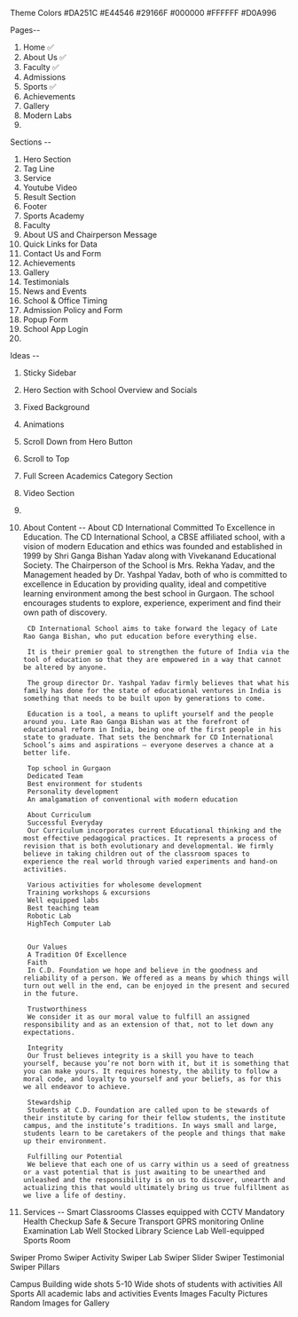 Theme Colors
#DA251C
#E44546
#29166F
#000000
#FFFFFF
#D0A996

Pages--
1. Home ✅
2. About Us ✅ 
3. Faculty ✅
4. Admissions
5. Sports ✅
6. Achievements
7. Gallery
8. Modern Labs
9. 

Sections --
1. Hero Section
2. Tag Line
3. Service
4. Youtube Video
5. Result Section
6. Footer
7. Sports Academy 
8. Faculty
9. About US and Chairperson Message
10. Quick Links for Data
11. Contact Us and Form
12. Achievements
13. Gallery
14. Testimonials
15. News and Events
16. School & Office Timing 
17. Admission Policy and Form
18. Popup Form
19. School App Login 
20. 


Ideas --
1. Sticky Sidebar
2. Hero Section with School Overview and Socials
3. Fixed Background
4. Animations
5. Scroll Down from Hero Button
6. Scroll to Top
7. Full Screen Academics Category Section
8. Video Section
9. 


1. About Content --
        About CD International
        Committed To Excellence in Education.
        The CD International School, a CBSE affiliated school, with a vision of modern Education and ethics was founded and established in 1999 by Shri Ganga Bishan Yadav along with Vivekanand Educational Society. The Chairperson of the School is Mrs. Rekha Yadav, and the Management headed by Dr. Yashpal Yadav, both of who is committed to excellence in Education by providing quality, ideal and competitive learning environment among the best school in Gurgaon. The school encourages students to explore, experience, experiment and find their own path of discovery.

        CD International School aims to take forward the legacy of Late Rao Ganga Bishan, who put education before everything else. 

        It is their premier goal to strengthen the future of India via the tool of education so that they are empowered in a way that cannot be altered by anyone.

        The group director Dr. Yashpal Yadav firmly believes that what his family has done for the state of educational ventures in India is something that needs to be built upon by generations to come.  

        Education is a tool, a means to uplift yourself and the people around you. Late Rao Ganga Bishan was at the forefront of educational reform in India, being one of the first people in his state to graduate. That sets the benchmark for CD International School’s aims and aspirations – everyone deserves a chance at a better life.

        Top school in Gurgaon
        Dedicated Team
        Best environment for students
        Personality development
        An amalgamation of conventional with modern education

        About Curriculum
        Successful Everyday
        Our Curriculum incorporates current Educational thinking and the most effective pedagogical practices. It represents a process of revision that is both evolutionary and developmental. We firmly believe in taking children out of the classroom spaces to experience the real world through varied experiments and hand-on activities. 

        Various activities for wholesome development
        Training workshops & excursions
        Well equipped labs
        Best teaching team
        Robotic Lab
        HighTech Computer Lab


        Our Values
        A Tradition Of Excellence
        Faith
        In C.D. Foundation we hope and believe in the goodness and reliability of a person. We offered as a means by which things will turn out well in the end, can be enjoyed in the present and secured in the future.

        Trustworthiness
        We consider it as our moral value to fulfill an assigned responsibility and as an extension of that, not to let down any expectations.

        Integrity
        Our Trust believes integrity is a skill you have to teach yourself, because you’re not born with it, but it is something that you can make yours. It requires honesty, the ability to follow a moral code, and loyalty to yourself and your beliefs, as for this we all endeavor to achieve.

        Stewardship
        Students at C.D. Foundation are called upon to be stewards of their institute by caring for their fellow students, the institute campus, and the institute’s traditions. In ways small and large, students learn to be caretakers of the people and things that make up their environment.

        Fulfilling our Potential
        We believe that each one of us carry within us a seed of greatness or a vast potential that is just awaiting to be unearthed and unleashed and the responsibility is on us to discover, unearth and actualizing this that would ultimately bring us true fulfillment as we live a life of destiny.

2. Services --
    Smart Classrooms
    Classes equipped with CCTV
    Mandatory Health Checkup
    Safe & Secure Transport GPRS monitoring
    Online Examination Lab
    Well Stocked Library
    Science Lab
    Well-equipped Sports Room



Swiper Promo
Swiper Activity
Swiper Lab
Swiper Slider
Swiper Testimonial
Swiper Pillars




Campus Building wide shots
5-10 Wide shots of students with activities
All Sports
All academic labs and activities
Events Images
Faculty Pictures
Random Images for Gallery